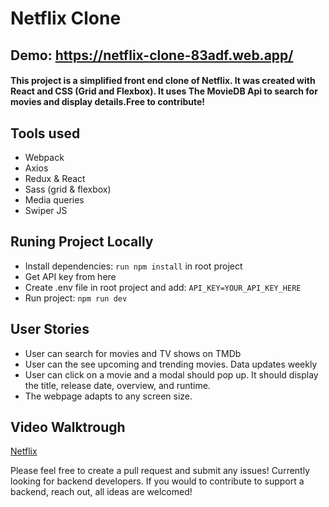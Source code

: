 # Netflix Clone
## Demo: https://netflix-clone-83adf.web.app/
#### This project is a simplified front end clone of Netflix. It was created with React and CSS (Grid and Flexbox). It uses The MovieDB Api to search for movies and display details.Free to contribute!

## Tools used
- Webpack
- Axios
- Redux & React
- Sass (grid & flexbox)
- Media queries
- Swiper JS
## Runing Project Locally
- Install dependencies: ```run npm install``` in root project
- Get API key from here
- Create .env file in root project and add: ```API_KEY=YOUR_API_KEY_HERE```
- Run project: ```npm run dev```
## User Stories
- User can search for movies and TV shows on TMDb
- User can the see upcoming and trending movies. Data updates weekly
- User can click on a movie and a modal should pop up. It should display the title, release date, overview, and runtime.
- The webpage adapts to any screen size.
## Video Walktrough


[Netflix](https://user-images.githubusercontent.com/82030235/201268859-bf37c9f2-9ee6-41a8-97b7-aa57c4c613c2.mp4)


Please feel free to create a pull request and submit any issues! Currently looking for backend developers. If you would to contribute to support a backend, reach out, all ideas are welcomed!
